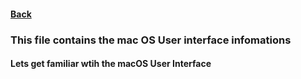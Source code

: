 #### [Back](README.md)

### This file contains the mac OS User interface infomations
#### Lets get familiar wtih the macOS User Interface



